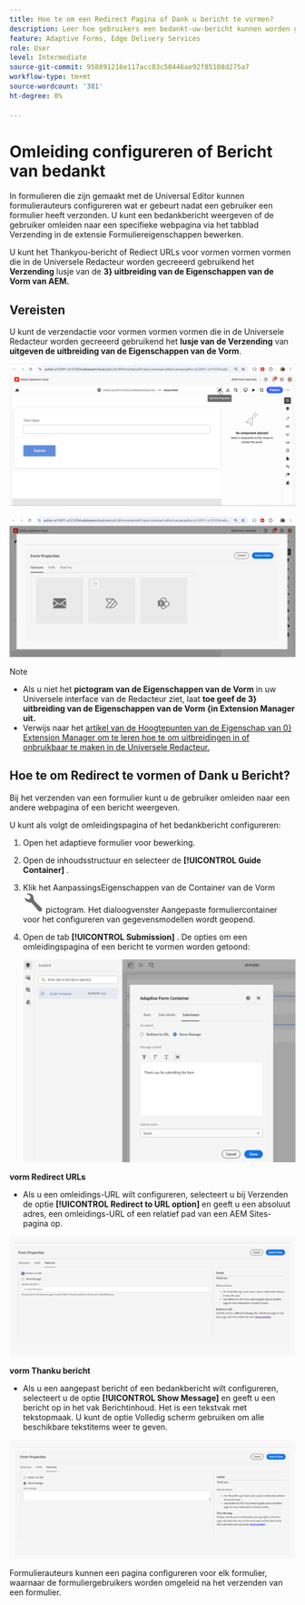 ```yaml
---
title: Hoe te om een Redirect Pagina of Dank u bericht te vormen?
description: Leer hoe gebruikers een bedankt-uw-bericht kunnen worden getoond of aan een webpagina kunnen worden opnieuw gericht die de vormauteurs kunnen vormen terwijl het creëren van het formulier.
feature: Adaptive Forms, Edge Delivery Services
role: User
level: Intermediate
source-git-commit: 958891216e117acc03c50446ae92f85108d275a7
workflow-type: tm+mt
source-wordcount: '381'
ht-degree: 0%

---
```


# Omleiding configureren of Bericht van bedankt

In formulieren die zijn gemaakt met de Universal Editor kunnen formulierauteurs configureren wat er gebeurt nadat een gebruiker een formulier heeft verzonden. U kunt een bedankbericht weergeven of de gebruiker omleiden naar een specifieke webpagina via het tabblad Verzending in de extensie Formuliereigenschappen bewerken.

U kunt het Thankyou-bericht of Rediect URLs voor vormen vormen vormen die in de Universele Redacteur worden gecreeerd gebruikend het **Verzending** lusje van de **3} uitbreiding van de Eigenschappen van de Vorm van AEM.**

## Vereisten

U kunt de verzendactie voor vormen vormen vormen die in de Universele Redacteur worden gecreeerd gebruikend het **lusje van de Verzending** van **uitgeven de uitbreiding van de Eigenschappen van de Vorm**.

![ de eigenschappen van de Vorm pictogram ](/help/forms/assets/ue-form-properties-icon.png)

![ Universele Eigenschappen van de Vorm van de Redacteur ](/help/forms/assets/ue-form-properties.png)

>[!NOTE]
>
> * Als u niet het **pictogram van de Eigenschappen van de Vorm** in uw Universele interface van de Redacteur ziet, laat **toe geef de 3} uitbreiding van de Eigenschappen van de Vorm {in Extension Manager uit.**
> * Verwijs naar het [ artikel van de Hoogtepunten van de Eigenschap van 0} Extension Manager om te leren hoe te om uitbreidingen in of onbruikbaar te maken in de Universele Redacteur.](https://developer.adobe.com/uix/docs/extension-manager/feature-highlights/#enablingdisabling-extensions)

## Hoe te om Redirect te vormen of Dank u Bericht?

Bij het verzenden van een formulier kunt u de gebruiker omleiden naar een andere webpagina of een bericht weergeven.

U kunt als volgt de omleidingspagina of het bedankbericht configureren:

1. Open het adaptieve formulier voor bewerking.
2. Open de inhoudsstructuur en selecteer de **[!UICONTROL Guide Container]** .
3. Klik het AanpassingsEigenschappen van de Container van de Vorm ![ AanpassingsContainer eigenschappen ](/help/forms/assets/configure-icon.svg) pictogram. Het dialoogvenster Aangepaste formuliercontainer voor het configureren van gegevensmodellen wordt geopend.
4. Open de tab **[!UICONTROL Submission]** . De opties om een omleidingspagina of een bericht te vormen worden getoond:

   ![ de dialoog van de Verzending van de Contaner van de Gids om een omleidingspagina of een bericht te vormen ](/help/forms/assets/adaptive-forms-core-components-redirect-page-or-thank-you-message.png)

**vorm Redirect URLs**

* Als u een omleidings-URL wilt configureren, selecteert u bij Verzenden de optie **[!UICONTROL Redirect to URL option]** en geeft u een absoluut adres, een omleidings-URL of een relatief pad van een AEM Sites-pagina op.

![ redirect ](/help/edge/docs/forms/universal-editor/assets/redirect-ue.png)

**vorm Thanku bericht**

* Als u een aangepast bericht of een bedankbericht wilt configureren, selecteert u de optie **[!UICONTROL Show Message]** en geeft u een bericht op in het vak Berichtinhoud. Het is een tekstvak met tekstopmaak. U kunt de optie Volledig scherm gebruiken om alle beschikbare tekstitems weer te geven.

![ bedankt ](/help/edge/docs/forms/universal-editor/assets/thankyou-ue.png)

Formulierauteurs kunnen een pagina configureren voor elk formulier, waarnaar de formuliergebruikers worden omgeleid na het verzenden van een formulier.


